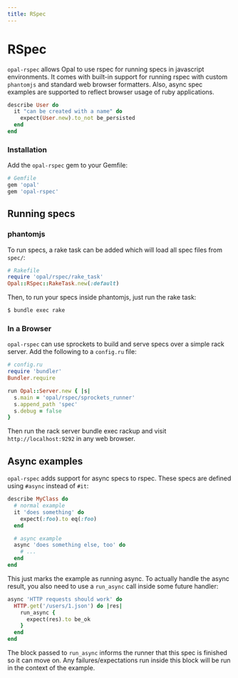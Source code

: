 ```yaml
---
title: RSpec
---
```


# RSpec

`opal-rspec` allows Opal to use rspec for running specs in javascript
environments. It comes with built-in support for running rspec with custom
`phantomjs` and standard web browser formatters. Also, async spec examples
are supported to reflect browser usage of ruby applications.

```ruby
describe User do
  it "can be created with a name" do
    expect(User.new).to_not be_persisted
  end
end
```

### Installation

Add the `opal-rspec` gem to your Gemfile:

```ruby
# Gemfile
gem 'opal'
gem 'opal-rspec'
```

## Running specs

### phantomjs

To run specs, a rake task can be added which will load all spec files
from `spec/`:

```ruby
# Rakefile
require 'opal/rspec/rake_task'
Opal::RSpec::RakeTask.new(:default)
```

Then, to run your specs inside phantomjs, just run the rake task:

```sh
$ bundle exec rake
```

### In a Browser

`opal-rspec` can use sprockets to build and serve specs over a simple rack server. Add the following to a `config.ru` file:

```ruby
# config.ru
require 'bundler'
Bundler.require

run Opal::Server.new { |s|
  s.main = 'opal/rspec/sprockets_runner'
  s.append_path 'spec'
  s.debug = false
}
```

Then run the rack server bundle exec rackup and visit `http://localhost:9292` in any web browser.

## Async examples

`opal-rspec` adds support for async specs to rspec. These specs are defined using
`#async` instead of `#it`:

```ruby
describe MyClass do
  # normal example
  it 'does something' do
    expect(:foo).to eq(:foo)
  end

  # async example
  async 'does something else, too' do
    # ...
  end
end
```

This just marks the example as running async. To actually handle the async result,
you also need to use a `run_async` call inside some future handler:

```ruby
async 'HTTP requests should work' do
  HTTP.get('/users/1.json') do |res|
    run_async {
      expect(res).to be_ok
    }
  end
end
```

The block passed to `run_async` informs the runner that this spec is finished
so it can move on. Any failures/expectations run inside this block will be run
in the context of the example.
